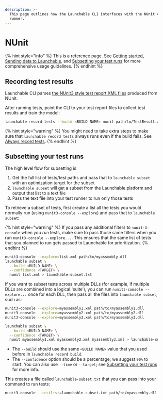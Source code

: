 ```yaml
---
description: >-
  This page outlines how the Launchable CLI interfaces with the NUnit console
  runner.
---
```


# NUnit

{% hint style="info" %}
This is a reference page. See [Getting started](../../getting-started.md), [Sending data to Launchable](../../sending-data-to-launchable/), and [Subsetting your test runs](../../features/predictive-test-selection/subsetting-your-test-runs.md) for more comprehensive usage guidelines.
{% endhint %}

## Recording test results

Launchable CLI parses [the NUnit3 style test report XML files](https://docs.nunit.org/articles/nunit/technical-notes/usage/XML-Formats.html) produced from NUnit.

After running tests, point the CLI to your test report files to collect test results and train the model:

```bash
launchable record tests --build <BUILD NAME> nunit path/to/TestResult.xml
```

{% hint style="warning" %}
You might need to take extra steps to make sure that `launchable record tests` always runs even if the build fails. See [Always record tests](../../sending-data-to-launchable/ensuring-record-tests-always-runs.md).
{% endhint %}

## Subsetting your test runs

The high level flow for subsetting is:

1. Get the full list of tests/test paths and pass that to `launchable subset` with an optimization target for the subset
2. `launchable subset` will get a subset from the Launchable platform and output that list to a text file
3. Pass the text file into your test runner to run only those tests

To retrieve a subset of tests, first create a list all the tests you would normally run (using `nunit3-console --explore`) and pass that to `launchable subset`:

{% hint style="warning" %}
If you pass any additional filters to `nunit-3-console` when you _run_ tests, make sure to pass those same filters when you run `nunit3-console --explore...`. This ensures that the same list of tests that you planned to run gets passed to Launchable for prioritization.
{% endhint %}

```bash
nunit3-console --explore=list.xml path/to/myassembly.dll
launchable subset \
  --build <BUILD NAME> \
  --confidence <TARGET> \
  nunit list.xml > launchable-subset.txt
```

If you want to subset tests across multiple DLLs (for example, if multiple DLLs are combined into a logical 'suite'), you can run `nunit3-console --explore...` once for each DLL, then pass all the files into `launchable subset`, such as:

```bash
nunit3-console --explore=myassembly1.xml path/to/myassembly1.dll
nunit3-console --explore=myassembly2.xml path/to/myassembly2.dll
nunit3-console --explore=myassembly3.xml path/to/myassembly3.dll

launchable subset \
  --build <BUILD NAME> \
  --confidence <TARGET> \
  nunit myassembly1.xml myassembly2.xml myassembly3.xml > launchable-subset.txt
```

* The `--build` should use the same `<BUILD NAME>` value that you used before in `launchable record build`.
* The `--confidence` option should be a percentage; we suggest `90%` to start. You can also use `--time` or `--target`; see [Subsetting your test runs](../../features/predictive-test-selection/subsetting-your-test-runs.md) for more info.

This creates a file called `launchable-subset.txt` that you can pass into your command to run tests:

```bash
nunit3-console --testlist=launchable-subset.txt path/to/myassembly.dll [path/to/myassembly2.dll] [path/to/myassembly3.dll]
```
